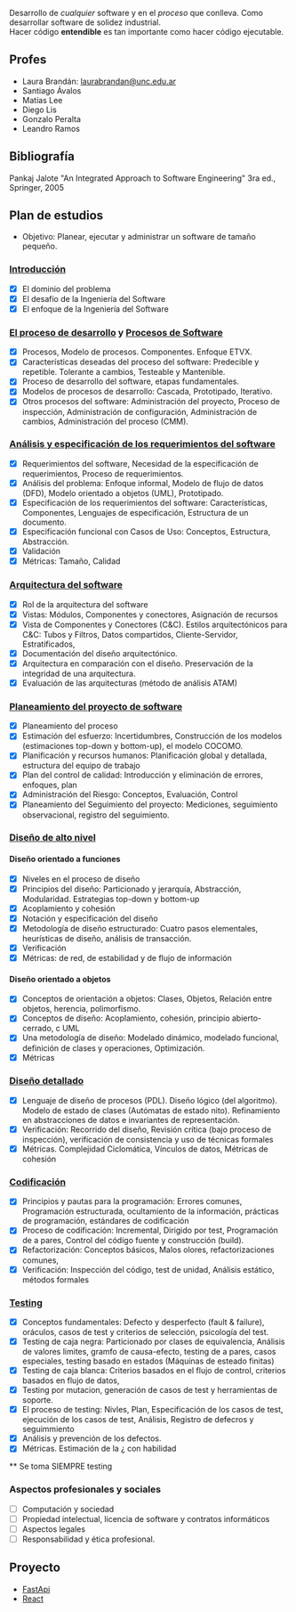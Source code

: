 Desarrollo de _cualquier_ software y en el _proceso_ que conlleva.
Como desarrollar software de solidez industrial.  
Hacer código **entendible** es tan importante como hacer código ejecutable.

## Profes

- Laura Brandán: [laurabrandan@unc.edu.ar](laurabrandan@unc.edu.ar)
- Santiago Ávalos
- Matías Lee
- Diego Lis
- Gonzalo Peralta
- Leandro Ramos

## Bibliografía

Pankaj Jalote "An Integrated Approach to Software Engineering" 3ra ed.,
Springer, 2005

## Plan de estudios

- Objetivo: Planear, ejecutar y administrar un software de tamaño pequeño.

### [Introducción](./1-intro)

- [x] El dominio del problema
- [x] El desafío de la Ingeniería del Software
- [x] El enfoque de la Ingeniería del Software

### [El proceso de desarrollo](7a-proc-de-desarrollo.md) y [Procesos de Software](7b-proc-de-software.md)

- [x] Procesos, Modelo de procesos. Componentes. Enfoque ETVX.
- [x] Características deseadas del proceso del software: Predecible y repetible. Tolerante a cambios, Testeable y Mantenible.
- [x] Proceso de desarrollo del software, etapas fundamentales.
- [x] Modelos de procesos de desarrollo: Cascada, Prototipado, Iterativo.
- [x] Otros procesos del software: Administración del proyecto, Proceso de inspección, Administración de configuración, Administración de cambios, Administración del proceso (CMM).

### [Análisis y especificación de los requerimientos del software](./2-analysis-espec)

- [x] Requerimientos del software, Necesidad de la especificación de requerimientos, Proceso de requerimientos.
- [x] Análisis del problema: Enfoque informal, Modelo de flujo de datos (DFD), Modelo orientado a objetos (UML), Prototipado.
- [x] Especificación de los requerimientos del software: Características, Componentes, Lenguajes de especificación, Estructura de un documento.
- [x] Especificación funcional con Casos de Uso: Conceptos, Estructura, Abstracción.
- [x] Validación
- [x] Métricas: Tamaño, Calidad

### [Arquitectura del software](./3-arquitectura)

- [x] Rol de la arquitectura del software
- [x] Vistas: Módulos, Componentes y conectores, Asignación de recursos
- [x] Vista de Componentes y Conectores (C&C). Estilos arquitectónicos para C&C: Tubos y Filtros, Datos compartidos, Cliente-Servidor, Estratificados,
- [x] Documentación del diseño arquitectónico.
- [x] Arquitectura en comparación con el diseño. Preservación de la integridad de una arquitectura.
- [x] Evaluación de las arquitecturas (método de análisis ATAM)

### [Planeamiento del proyecto de software](9-planeamiento)

- [x] Planeamiento del proceso
- [x] Estimación del esfuerzo: Incertidumbres, Construcción de los modelos (estimaciones top-down y bottom-up), el modelo COCOMO.
- [x] Planificación y recursos humanos: Planificación global y detallada, estructura del equipo de trabajo
- [x] Plan del control de calidad: Introducción y eliminación de errores, enfoques, plan
- [x] Administración del Riesgo: Conceptos, Evaluación, Control
- [x] Planeamiento del Seguimiento del proyecto: Mediciones, seguimiento observacional, registro del seguimiento.

### [Diseño de alto nivel](./4-diseño-alto-nivel)

#### Diseño orientado a funciones

- [x] Niveles en el proceso de diseño
- [x] Principios del diseño: Particionado y jerarquía, Abstracción, Modularidad. Estrategias top-down y bottom-up
- [x] Acoplamiento y cohesión
- [x] Notación y especificación del diseño
- [x] Metodología de diseño estructurado: Cuatro pasos elementales, heurísticas de diseño, análisis de transacción.
- [x] Verificación
- [x] Métricas: de red, de estabilidad y de flujo de información

#### Diseño orientado a objetos

- [x] Conceptos de orientación a objetos: Clases, Objetos, Relación entre objetos, herencia, polimorfismo.
- [x] Conceptos de diseño: Acoplamiento, cohesión, principio abierto-cerrado, c UML
- [x] Una metodología de diseño: Modelado dinámico, modelado funcional, definición de clases y operaciones, Optimización.
- [x] Métricas

### [Diseño detallado](./5-diseño-detallado)

- [x] Lenguaje de diseño de procesos (PDL). Diseño lógico (del algoritmo). Modelo de estado de clases (Autómatas de estado nito). Refinamiento en abstracciones de datos e invariantes de representación.
- [x] Verificación: Recorrido del diseño, Revisión crítica (bajo proceso de inspección), verificación de consistencia y uso de técnicas formales
- [x] Métricas. Complejidad Ciclomática, Vínculos de datos, Métricas de cohesión

### [Codificación](6-codificación)

- [x] Principios y pautas para la programación: Errores comunes, Programación estructurada, ocultamiento de la información, prácticas de programación, estándares de codificación
- [x] Proceso de codificación: Incremental, Dirigido por test, Programación de a pares, Control del código fuente y construcción (build).
- [x] Refactorización: Conceptos básicos, Malos olores, refactorizaciones comunes,
- [x] Verificación: Inspección del código, test de unidad, Análisis estático, métodos formales

### [Testing](./8-testing)

- [x] Conceptos fundamentales: Defecto y desperfecto (fault & failure), oráculos, casos de test y criterios de selección, psicología del test.
- [x] Testing de caja negra: Particionado por clases de equivalencia, Análisis de valores limites, gramfo de causa-efecto, testing de a pares, casos especiales, testing basado en estados (Máquinas de esteado finitas)
- [x] Testing de caja blanca: Criterios basados en el flujo de control, criterios basados en flujo de datos,
- [x] Testing por mutacion, generación de casos de test y herramientas de soporte.
- [x] El proceso de testing: Nivles, Plan, Especificación de los casos de test, ejecución de los casos de test, Análisis, Registro de defecros y seguimmiento
- [x] Análisis y prevención de los defectos.
- [x] Métricas. Estimación de la ¿ con habilidad

\*\* Se toma SIEMPRE testing

### **Aspectos profesionales y sociales**

- [ ] Computación y sociedad
- [ ] Propiedad intelectual, licencia de software y contratos informáticos
- [ ] Aspectos legales
- [ ] Responsabilidad y ética profesional.

## Proyecto

- [FastApi](./fast-api)
- [React](./React)
